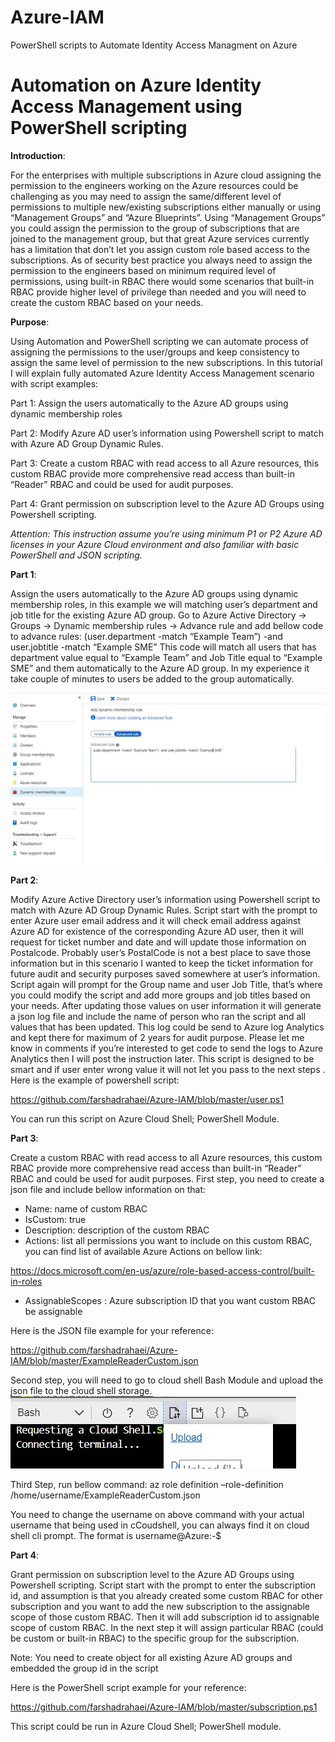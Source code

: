 # Azure-IAM
PowerShell scripts to Automate Identity Access Managment on Azure

<h1>Automation on Azure Identity Access Management using PowerShell scripting</h1>

**Introduction**:

For the enterprises with multiple subscriptions in Azure cloud assigning the permission to the engineers working on the Azure resources could be challenging as you may need to assign the same/different level of permissions to multiple new/existing subscriptions either manually or using “Management Groups” and “Azure Blueprints”. Using “Management Groups” you could assign the permission to the group of subscriptions that are joined to the management group, but that great Azure services currently has a limitation that don’t let you assign custom role based access to the subscriptions.
As of security best practice you always need to assign the permission to the engineers based on minimum required level of permissions, using built-in RBAC there would some scenarios that built-in RBAC provide higher level of privilege than needed and you will need to create the custom RBAC based on your needs.

**Purpose**:

Using Automation and PowerShell scripting we can automate process of assigning the permissions to the user/groups and keep consistency to assign the same level of permission to the new subscriptions.
In this tutorial I will explain fully automated Azure Identity Access Management scenario with script examples:

Part 1: Assign the users automatically to the Azure AD groups using dynamic membership roles

Part 2: Modify Azure AD user’s information using Powershell script to match with Azure AD Group Dynamic Rules.

Part 3:  Create a custom RBAC with read access to all Azure resources, this custom RBAC provide more comprehensive read access than built-in “Reader” RBAC and could be used for audit purposes.

Part 4: Grant permission on subscription level to the Azure AD Groups using Powershell scripting.


*Attention: This instruction assume you’re using minimum P1 or P2 Azure AD licenses in your Azure Cloud environment and also familiar with basic PowerShell and JSON scripting.*




**Part 1**:

Assign the users automatically to the Azure AD groups using dynamic membership roles, in this example we will matching user’s department and job title for the existing Azure AD group.
Go to Azure Active Directory → Groups → Dynamic membership rules → Advance rule 
and add bellow code to advance rules:
(user.department -match “Example Team”) -and user.jobtitle -match “Example SME”
This code will match all users that has department value equal to “Example Team” and Job Title equal to “Example SME” and them automatically to the Azure AD group. In my experience it take couple of minutes to users be added to the group automatically.

![Dynamic Membership rule](https://github.com/farshadrahaei/Azure-IAM/blob/master/dynamic%20membership%20rule.jpg)


**Part 2**: 

Modify Azure Active Directory user’s information using Powershell script to match with Azure AD Group Dynamic Rules.
Script start with the prompt to enter Azure user email address and it will check email address against Azure AD for existence of the corresponding Azure AD user, then it will request for ticket number and date and will update those information on Postalcode. Probably user’s PostalCode is not a best place to save those information but in this scenario I wanted to keep the ticket information for future audit and security purposes saved somewhere at user’s information.
Script again will prompt for the Group name and user Job Title, that’s where you could modify the script and add more groups and job titles based on your needs.
After updating those values on user information it will generate a json log file and include the name of person who ran the script and all values that has been updated. This log could be send to Azure log Analytics and kept there for maximum of 2 years for audit purpose. Please let me know in comments if you’re interested to get code to send the logs to Azure Analytics then I will post the instruction later. This script is designed to be smart and if user enter wrong value it will not let you pass to the next steps  .
Here is the example of powershell script:

https://github.com/farshadrahaei/Azure-IAM/blob/master/user.ps1

You can run this script on Azure Cloud Shell; PowerShell Module.


**Part 3**:  

Create a custom RBAC with read access to all Azure resources, this custom RBAC provide more comprehensive read access than built-in “Reader” RBAC and could be used for audit purposes.
First step, you need to create a json file and include bellow information on that:
- Name: name of custom RBAC
- IsCustom: true
- Description: description of the custom RBAC
- Actions: list all permissions you want to include on this custom RBAC, you can find list of available Azure Actions on bellow link:

https://docs.microsoft.com/en-us/azure/role-based-access-control/built-in-roles

- AssignableScopes : Azure subscription ID that you want custom RBAC be assignable

Here is the JSON file example for your reference:

https://github.com/farshadrahaei/Azure-IAM/blob/master/ExampleReaderCustom.json


Second step, you will need to go to cloud shell Bash Module and upload the json file to the cloud shell storage. 
![Upload file to Azure CloudShell](https://github.com/farshadrahaei/Azure-IAM/blob/master/cloudshell%20bash%20upload.jpg)


Third Step, run bellow command:
az role definition –role-definition /home/username/ExampleReaderCustom.json

You need to change the username on above command with your actual username that being used in cCoudshell, you can always find it on cloud shell cli prompt. 
The format is    username@Azure:-$


**Part 4**: 

Grant permission on subscription level to the Azure AD Groups using Powershell scripting.
Script start with the prompt to enter the subscription id, and assumption is that you already created some custom RBAC for other subscription and you want to add the new subscription to the assignable scope of those custom RBAC.
Then it will add subscription id to assignable scope of custom RBAC.
In the next step it will assign particular RBAC (could be custom or built-in RBAC) to the specific group for the subscription.

Note: You need to create object for all existing Azure AD groups and embedded the group id in the script

Here is the PowerShell script example for your reference:

https://github.com/farshadrahaei/Azure-IAM/blob/master/subscription.ps1

This script could be run in Azure Cloud Shell; PowerShell module.





